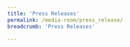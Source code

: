 ```yaml
---
title: 'Press Releases'
permalink: /media-room/press_release/
breadcrumb: 'Press Releases'

---
```


